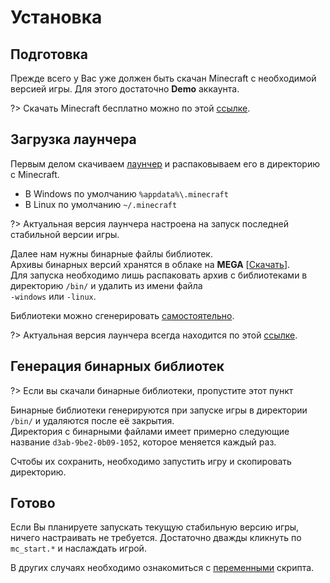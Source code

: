 # Установка

## Подготовка
Прежде всего у Вас уже должен быть скачан Minecraft с необходимой версией игры.
Для этого достаточно **Demo** аккаунта.

?> Скачать Minecraft бесплатно можно по этой [ссылке](https://www.minecraft.net/ru-ru/free-trial).

## Загрузка лаунчера
Первым делом скачиваем [лаунчер](https://github.com/iiiypuk/minecraft-launcher/releases) и распаковываем его в директорию с Minecraft.

- В Windows по умолчанию `%appdata%\.minecraft`
- В Linux по умолчанию `~/.minecraft`

?> Актуальная версия лаунчера настроена на запуск последней стабильной версии игры.

Далее нам нужны бинарные файлы библиотек.  
Архивы бинарных версий хранятся в облаке на **MEGA** [[Скачать](https://mega.nz/#F!hUNg0Y6I!93cYw1NZg4MUWUHaVrCO7w)].  
Для запуска необходимо лишь распаковать архив с библиотеками в директорию `/bin/` и удалить из имени файла  
`-windows` или `-linux`.

Библиотеки можно сгенерировать [самостоятельно](#Генерация-бинарных-библиотек).

?> Актуальная версия лаунчера всегда находится по этой [ссылке](https://github.com/iiiypuk/minecraft-launcher/releases/latest).

## Генерация бинарных библиотек
?> Если вы скачали бинарные библиотеки, пропустите этот пункт

Бинарные библиотеки генерируются при запуске игры в директории `/bin/` и удаляются после её закрытия.  
Директория с бинарными файлами имеет примерно следующие название `d3ab-9be2-0b09-1052`, которое меняется каждый раз.

Счтобы их сохранить, необходимо запустить игру и скопировать директорию.

## Готово
Если Вы планируете запускать текущую стабильную версию игры, ничего настраивать не требуется. Достаточно дважды кликнуть по `mc_start.*` и наслаждать игрой.

В других случаях необходимо ознакомиться с [переменными](index.html#/variables) скрипта.
